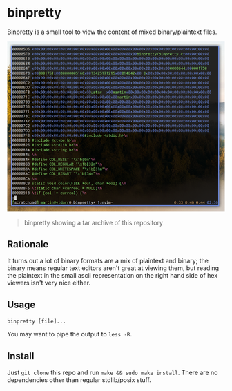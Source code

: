 # binpretty

Binpretty is a small tool to view the content of mixed binary/plaintext files.

![binpretty showing a tar archive of this repository](https://raw.githubusercontent.com/mortie/binpretty/master/img/screenshot-1.png)
> binpretty showing a tar archive of this repository

## Rationale

It turns out a lot of binary formats are a mix of plaintext and binary; the
binary means regular text editors aren't great at viewing them, but reading the
plaintext in the small ascii representation on the right hand side of hex
viewers isn't very nice either.

## Usage

	binpretty [file]...

You may want to pipe the output to `less -R`.

## Install

Just `git clone` this repo and run `make && sudo make install`. There are no
dependencies other than regular stdlib/posix stuff.
